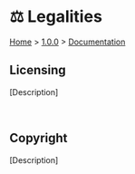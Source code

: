 
<h1>⚖️ Legalities</h1>

<p><a href="../../../README.md">Home</a> > <a href="../../index.md">1.0.0</a> > <a href="../index.md">Documentation</a></p>



<h2>Licensing</h2>

<p>[Description]</p>

</br>



<h2>Copyright</h2>

<p>[Description]</p>

</br>
